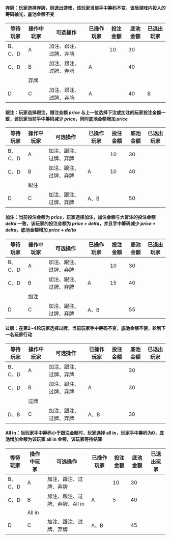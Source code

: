 #### 弃牌：玩家选择弃牌，则退出游戏，该玩家当前手中筹码不变，该局游戏内投入的筹码输光，底池金额不变

| 等待玩家 | 操作中玩家 | 可选操作               | 已操作玩家 | 投注金额 | 底池金额 | 已退出玩家 |
| -------- | ---------- | ---------------------- | ---------- | -------- | -------- | ---------- |
| B、C、D  | A          | 加注、跟注、过牌、弃牌 |            | 10       | 30       |            |
| C、D     | B          | 加注、跟注、过牌、弃牌 | A          |          | 40       |            |
|          | 弃牌       |                        |            |          |          |            |
| D        | C          | 加注、跟注、过牌、弃牌 | A          |          | 40       | B          |

#### 跟注：玩家选择跟注，跟注金额 *price* 与上一位选择下注或加注的玩家投注金额一致，该玩家当前手中筹码减少 *price*，同时底池金额增加 *price*

| 等待玩家 | 操作中玩家 | 可选操作               | 已操作玩家 | 投注金额 | 底池金额 | 已退出玩家 |
| -------- | ---------- | ---------------------- | ---------- | -------- | -------- | ---------- |
| B、C、D  | A          | 加注、跟注、过牌、弃牌 |            | 10       | 30       |            |
| C、D     | B          | 加注、跟注、过牌、弃牌 | A          | 10       | 40       |            |
|          | 跟注       |                        |            |          |          |            |
| D        | C          | 加注、跟注、过牌、弃牌 | A、B       |          | 50       |            |

#### 加注：当前投注金额为 *price*，玩家选择加注，加注金额与大盲注的投注金额 *delta* 一致，该玩家的投注金额为 *price + delta*，并且手中筹码减少 *price + delta*，底池金额增加 *price + delta*

| 等待玩家 | 操作中玩家 | 可选操作               | 已操作玩家 | 投注金额 | 底池金额 | 已退出玩家 |
| -------- | ---------- | ---------------------- | ---------- | -------- | -------- | ---------- |
| B、C、D  | A          | 加注、跟注、过牌、弃牌 |            | 10       | 30       |            |
| C、D     | B          | 加注、跟注、过牌、弃牌 | A          | 15       | 40       |            |
|          | 加注       |                        |            |          |          |            |
| D        | C          | 加注、跟注、过牌、弃牌 | A、B       |          | 55       |            |

#### 过牌：在第2~4轮玩家选择过牌，当前玩家手中筹码不变，底池金额不便，轮到下一名玩家行动

| 等待玩家 | 操作中玩家 | 可选操作               | 已操作玩家 | 投注金额 | 底池金额 | 已退出玩家 |
| -------- | ---------- | ---------------------- | ---------- | -------- | -------- | ---------- |
| B、C、D  | A          | 加注、跟注、过牌、弃牌 |            |          | 30       |            |
| C、D     | B          | 加注、跟注、过牌、弃牌 | A          |          | 30       |            |
|          | 过牌       |                        |            |          |          |            |
| D、B     | C          | 加注、跟注、过牌、弃牌 | A、B       |          | 30       |            |

#### All in：当玩家手中筹码小于跟注金额时，玩家选择 all in，玩家手中筹码为0，底池增加金额为该玩家 all in 金额，该玩家等待结算

| 等待玩家 | 操作中玩家 | 可选操作                       | 已操作玩家 | 投注金额 | 底池金额 | 已退出玩家 |
| -------- | ---------- | ------------------------------ | ---------- | -------- | -------- | ---------- |
| B、C、D  | A          | 加注、跟注、过牌、弃牌         |            | 10       | 30       |            |
| C、D     | B          | 加注、跟注、过牌、弃牌、All in | A          | 5        | 40       |            |
|          | All in     |                                |            |          |          |            |
| D        | C          | 加注、跟注、过牌、弃牌         | A、B       |          | 45       |            |


